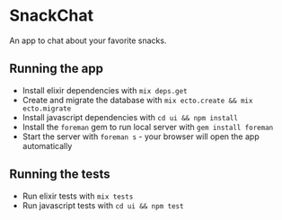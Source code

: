 # SnackChat

An app to chat about your favorite snacks.

## Running the app

* Install elixir dependencies with `mix deps.get`
* Create and migrate the database with `mix ecto.create && mix ecto.migrate`
* Install javascript dependencies with `cd ui && npm install`
* Install the `foreman` gem to run local server with `gem install foreman`
* Start the server with `foreman s` - your browser will open the app automatically

## Running the tests

* Run elixir tests with `mix tests`
* Run javascript tests with `cd ui && npm test`

